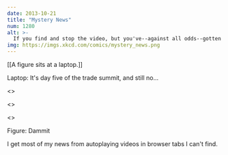 ```yaml
---
date: 2013-10-21
title: "Mystery News"
num: 1280
alt: >-
  If you find and stop the video, but you've--against all odds--gotten curious about the trade summit, just leave the tab opened. It will mysteriously start playing again 30 minutes later!
img: https://imgs.xkcd.com/comics/mystery_news.png
---
```

[[A figure sits at a laptop.]]

Laptop: It's day five of the trade summit, and still no...

<<Click>>

<<Click>>

<<Click>>

Figure: Dammit

I get most of my news from autoplaying videos in browser tabs I can't find.

